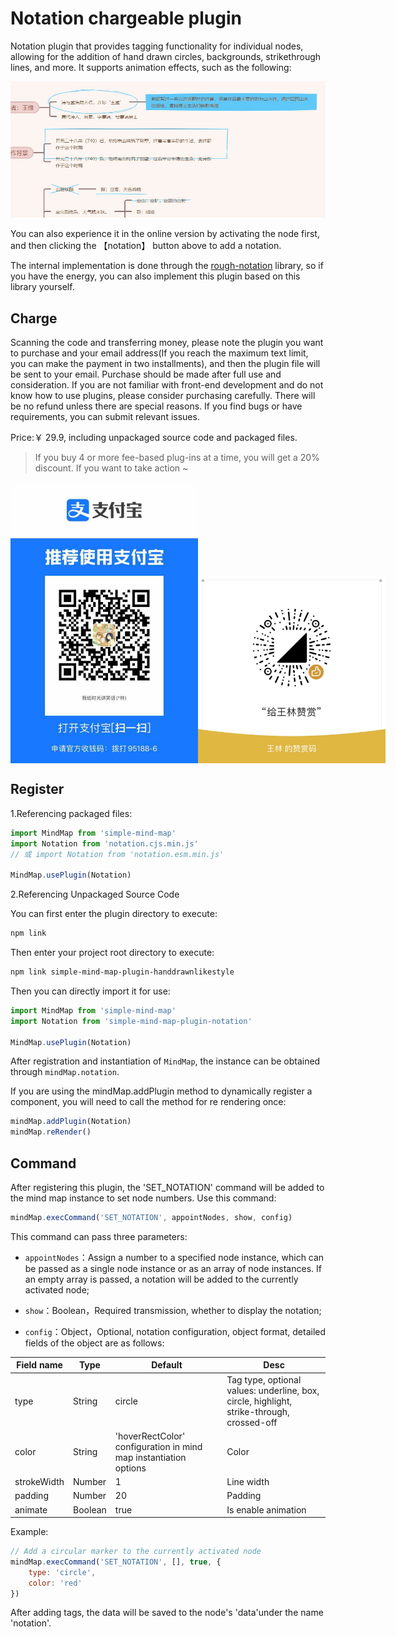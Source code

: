 # Notation chargeable plugin

Notation plugin that provides tagging functionality for individual nodes, allowing for the addition of hand drawn circles, backgrounds, strikethrough lines, and more. It supports animation effects, such as the following:

<img src="../../assets/img/标记.jpg" style="width: 900px" />

You can also experience it in the online version by activating the node first, and then clicking the 【notation】 button above to add a notation.

The internal implementation is done through the [rough-notation](https://github.com/rough-stuff/rough-notation) library, so if you have the energy, you can also implement this plugin based on this library yourself.

## Charge

Scanning the code and transferring money, please note the plugin you want to purchase and your email address(If you reach the maximum text limit, you can make the payment in two installments), and then the plugin file will be sent to your email. Purchase should be made after full use and consideration. If you are not familiar with front-end development and do not know how to use plugins, please consider purchasing carefully. There will be no refund unless there are special reasons. If you find bugs or have requirements, you can submit relevant issues.

Price:￥ 29.9, including unpackaged source code and packaged files.

> If you buy 4 or more fee-based plug-ins at a time, you will get a 20% discount. If you want to take action ~

<p style="display:flex;align-items: flex-end;">

<img src="../../assets/img/alipay.jpg" style="width: 300px" />
<img src="../../assets/img/wechat.jpg" style="width: 300px" />

</p>

## Register

1.Referencing packaged files:

```js
import MindMap from 'simple-mind-map'
import Notation from 'notation.cjs.min.js'
// 或 import Notation from 'notation.esm.min.js'

MindMap.usePlugin(Notation)
```

2.Referencing Unpackaged Source Code

You can first enter the plugin directory to execute:

```bash
npm link
```

Then enter your project root directory to execute:

```bash
npm link simple-mind-map-plugin-handdrawnlikestyle
```

Then you can directly import it for use:

```js
import MindMap from 'simple-mind-map'
import Notation from 'simple-mind-map-plugin-notation'

MindMap.usePlugin(Notation)
```

After registration and instantiation of `MindMap`, the instance can be obtained through `mindMap.notation`.

If you are using the mindMap.addPlugin method to dynamically register a component, you will need to call the method for re rendering once:

```js
mindMap.addPlugin(Notation)
mindMap.reRender()
```

## Command

After registering this plugin, the 'SET_NOTATION' command will be added to the mind map instance to set node numbers. Use this command:

```js
mindMap.execCommand('SET_NOTATION', appointNodes, show, config)
```

This command can pass three parameters:

- `appointNodes`：Assign a number to a specified node instance, which can be passed as a single node instance or as an array of node instances. If an empty array is passed, a notation will be added to the currently activated node;

- `show`：Boolean，Required transmission, whether to display the notation;

- `config`：Object，Optional, notation configuration, object format, detailed fields of the object are as follows:

| Field name | Type  | Default | Desc |
| ------- | ----- | ----- | ---- |
| type | String | circle | Tag type, optional values: underline, box, circle, highlight, strike-through, crossed-off |
| color | String | 'hoverRectColor' configuration in mind map instantiation options | Color |
| strokeWidth | Number | 1 | Line width |
| padding | Number | 20 | Padding |
| animate | Boolean | true | Is enable animation |

Example:

```js
// Add a circular marker to the currently activated node
mindMap.execCommand('SET_NOTATION', [], true, {
    type: 'circle',
    color: 'red'
})
```

After adding tags, the data will be saved to the node's 'data'under the name 'notation'.